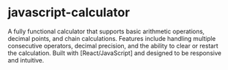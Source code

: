 # javascript-calculator
A fully functional calculator that supports basic arithmetic operations, decimal points, and chain calculations. Features include handling multiple consecutive operators, decimal precision, and the ability to clear or restart the calculation. Built with [React/JavaScript] and designed to be responsive and intuitive.
